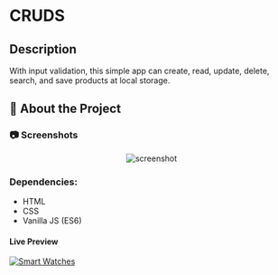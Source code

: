 # CRUDS

## Description

With input validation, this simple app can create, read, update, delete, search, and save products at local storage. 

<!-- About the Project -->
## :star2: About the Project


<!-- Screenshots -->
### :camera: Screenshots

<div align="center"> 
  <img src="https://i.imgur.com/10hpHMg.png" alt="screenshot" />
</div>

### Dependencies:

* HTML
* CSS
* Vanilla JS (ES6)

#### Live Preview 

[![Smart Watches](https://dabuttonfactory.com/button.png?t=Live+Demo&f=Open+Sans-Bold&ts=16&tc=fff&hp=45&vp=20&w=180&h=40&c=round&bgt=unicolored&bgc=0275d8 "Click button to open live demo")](https://effulgent-sfogliatella-f19d45.netlify.app)
